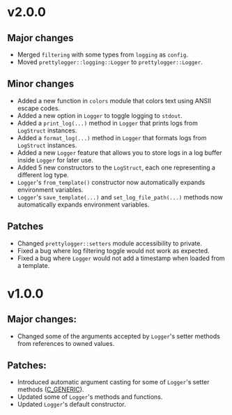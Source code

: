 # v2.0.0

## Major changes
* Merged `filtering` with some types from `logging` as `config`.
* Moved `prettylogger::logging::Logger` to `prettylogger::Logger`.

## Minor changes
* Added a new function in `colors` module that colors text using ANSII escape
codes.
* Added a new option in `Logger` to toggle logging to `stdout`.
* Added a `print_log(...)` method in `Logger` that prints logs from `LogStruct`
instances.
* Added a `format_log(...)` method in `Logger` that formats logs from `LogStruct`
instances.
* Added a new `Logger` feature that allows you to store logs in a log buffer
inside `Logger` for later use.
* Added 5 new constructors to the `LogStruct`, each one representing a different
log type.
* `Logger`'s `from_template()` constructor now automatically expands environment
variables.
* `Logger`'s `save_template(...)` and `set_log_file_path(...)` methods now
automatically expands environment variables.


## Patches
* Changed `prettylogger::setters` module accessibility to private.
* Fixed a bug where log filtering toggle would not work as expected.
* Fixed a bug where `Logger` would not add a timestamp when loaded from a template.


# v1.0.0

## Major changes:
* Changed some of the arguments accepted by `Logger`'s setter methods from
references to owned values.

## Patches:
* Introduced automatic argument casting for some of `Logger`'s setter methods ([C_GENERIC](https://rust-lang.github.io/api-guidelines/flexibility.html#c-generic)).
* Updated some of `Logger`'s methods and functions.
* Updated `Logger`'s default constructor.

